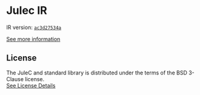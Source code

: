 # Julec IR

IR version: [`ac3d27534a`](https://github.com/julelang/jule/tree/ac3d27534a6a1a3f6d4daf584fea4ed413dfd999)

[See more information](https://manual.jule.dev/getting-started/install-from-source/compile-from-ir.html)

## License

The JuleC and standard library is distributed under the terms of the BSD 3-Clause license. \
[See License Details](./LICENSE)
